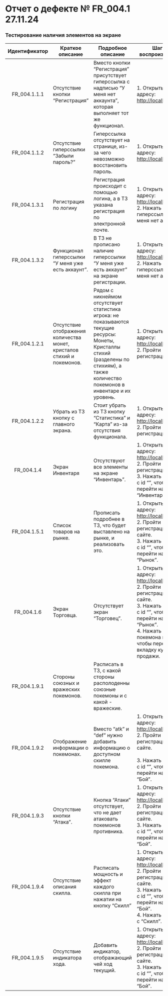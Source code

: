 # Отчет о дефекте № FR\_004.1 27.11.24  
### Тестирование наличия элементов на экране

| Идентификатор | Краткое описание | Подробное описание | Шаги по воспроизведению | Воспроиз- водимость | Важность | Срочность | Комментарий |
| :---: | ----- | ----- | ----- | ----- | :---: | ----- | ----- |
|  FR\_004.1.1.1 |  Отсутствие кнопки “Регистрация” | Вместо кнопки “Регистрация” присутствует гиперссылка с надписью “У меня нет аккаунта”, которая выполняет тот же функционал. | 1\. Открыть сайт по адресу: [http://localhost:3000/](http://localhost:3000/)  |  всегда  |  **Незначительная** |  **Средний** |  |
| FR\_004.1.1.2 | Отсутствие гиперссылки “Забыли пароль?” | Гиперссылка отсутствует на странице, из\-за чего невозможно восстановить пароль. | 1\. Открыть сайт по адресу: [http://localhost:3000/](http://localhost:3000/)   | всегда  | **Значительная** | **Высокий** |  |
| FR\_004.1.3.1 | Регистрация по логину | Регистрация происходит с помощью логина, а в ТЗ указана регистрация по электронной почте. | 1\. Открыть сайт по адресу: [http://localhost:3000/](http://localhost:3000/) <br>2\. Нажать на гиперссылку “У меня нет аккаунта”.  | всегда  | **Значительная** | **Высокий** |  |
| FR\_004.1.3.2 | Функционал гиперссылки “У меня уже есть аккаунт”. | В ТЗ не прописано наличие гиперссылки “У меня уже есть аккаунт” на экране регистрации. | 1\. Открыть сайт по адресу: [http://localhost:3000/](http://localhost:3000/) <br> 2\. Нажать на гиперссылку “У меня нет аккаунта”.  | всегда  | **Значительная** | **Высокий** |  |
| FR\_004.1.2.1 | Отсутствие отображения количества монет, кристалов стихий и покемонов. | Рядом с никнеймом отсутствует статистика игрока: не показываются текущие ресурсы: Монеты, Кристаллы стихий (разделены по стихиям), а также количество покемонов в инвентаре и их уровень. | 1\. Открыть сайт по адресу: [http://localhost:3000/](http://localhost:3000/) <br>2\. Пройти регистрацию. | всегда | **Незначительная** | **Средний** | Стоит убрать отображение уровня покемонов из ТЗ. |
| FR\_004.1.2.2 | Убрать из ТЗ кнопку с главного экрана. | Стоит убрать из ТЗ кнопку “Статистика” и “Карта” из\-за отсутствия функционала. | 1\. Открыть сайт по адресу: [http://localhost:3000/](http://localhost:3000/) <br> 2\. Пройти регистрацию. | всегда | **Незначительная** | **Средний** | Заменить в ТЗ названия кнопок “Логаут” и “Mute”. |
| FR\_004.1.4 | Экран Инвентаря | Отсутствуют все элементы на экране “Инвентарь”. | 1\. Открыть сайт по адресу: [http://localhost:3000/](http://localhost:3000/) <br> 2\. Пройти регистрацию. <br>3\. Нажать на кнопку с id “”, чтобы перейти на вкладку “Инвентарь”. | всегда | **Критическая** | **Высокий** |  |
| FR\_004.1.5.1 | Список товаров на рынке. | Прописать подробнее в ТЗ, что будет выставлено на рынке, и реализовать это. | 1\. Открыть сайт по адресу: [http://localhost:3000/](http://localhost:3000/) <br>2\. Пройти регистрацию на сайте. <br>3\. Нажать на кнопку с id “”, чтобы перейти на вкладку “Рынок”. | всегда | **Критическая**  | **Высокий** |  |
| FR\_004.1.6 | Экран Торговца. | Отсутствует экран “Торговец”. | 1\. Открыть сайт по адресу: [http://localhost:3000/](http://localhost:3000/) <br>2\. Пройти регистрацию на сайте. <br>3\. Нажать на кнопку с id “”, чтобы перейти на вкладку “Рынок”. <br>4\. Нажать на покемона из списка, чтобы перейти на вкладку купли/продажи. | всегда  | **Критическая**  | **Высокий** |  |
| FR\_004.1.9.1 | Стороны союзных и вражеских покемонов. | Расписать в ТЗ, с какой стороны располоденны союзные покемоны и с какой \- вражеские. |  | всегда | **Незначительная** | **Средний** |  |
| FR\_004.1.9.2 | Отображение информации о покемонах. | Вместо “atk” и “def” нужно добавить информацию о доступном скилле покемона. | 1\. Открыть сайт по адресу: [http://localhost:3000/](http://localhost:3000/) <br>2\. Пройти регистрацию на сайте.<br> <br>3\. Нажать на кнопку с id “”, чтобы перейти на вкладку “Бой”. | всегда | **Незначительная** | **Средний** |  |
| FR\_004.1.9.3 | Отсутствие кнопки “Атака”. | Кнопка “Атаки” отсутствует, что не дает атаковать покемонов противника. | 1\. Открыть сайт по адресу: [http://localhost:3000/](http://localhost:3000/) <br>2\. Пройти регистрацию на сайте.<br> 3\. Нажать на кнопку с id “”, чтобы перейти на вкладку “Бой”. | всегда | **Критическая**  | **Высокий** |  |
| FR\_004.1.9.4 | Отсутствие описания скилла. | Расписать мощность и эффект каждого скилла при нажатии на кнопку “Скилл” | 1\. Открыть сайт по адресу: [http://localhost:3000/](http://localhost:3000/) <br>2\. Пройти регистрацию на сайте. <br>3\. Нажать на кнопку с id “”, чтобы перейти на вкладку “Бой”. <br>4\. Нажать на кнопку с “Скилл”.  | всегда | **Незначительная** | **Средний** |  |
| FR\_004.1.9.5 | Отсутствие индикатора хода. | Добавить индикатор, отображающий чей ход текущий. | 1\. Открыть сайт по адресу: [http://localhost:3000/](http://localhost:3000/) <br>2\. Пройти регистрацию на сайте. <br>3\. Нажать на кнопку с id “”, чтобы перейти на вкладку “Бой”. | всегда | **Значительный** | **Высокий** |  |

